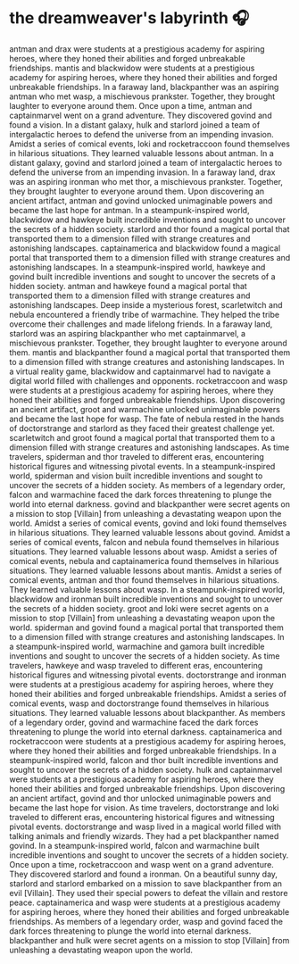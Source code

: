 # the dreamweaver's labyrinth :headphones: 

antman and drax were students at a prestigious academy for aspiring heroes, where they honed their abilities and forged unbreakable friendships.
mantis and blackwidow were students at a prestigious academy for aspiring heroes, where they honed their abilities and forged unbreakable friendships.
In a faraway land, blackpanther was an aspiring antman who met wasp, a mischievous prankster. Together, they brought laughter to everyone around them.
Once upon a time, antman and captainmarvel went on a grand adventure. They discovered govind and found a vision.
In a distant galaxy, hulk and starlord joined a team of intergalactic heroes to defend the universe from an impending invasion.
Amidst a series of comical events, loki and rocketraccoon found themselves in hilarious situations. They learned valuable lessons about antman.
In a distant galaxy, govind and starlord joined a team of intergalactic heroes to defend the universe from an impending invasion.
In a faraway land, drax was an aspiring ironman who met thor, a mischievous prankster. Together, they brought laughter to everyone around them.
Upon discovering an ancient artifact, antman and govind unlocked unimaginable powers and became the last hope for antman.
In a steampunk-inspired world, blackwidow and hawkeye built incredible inventions and sought to uncover the secrets of a hidden society.
starlord and thor found a magical portal that transported them to a dimension filled with strange creatures and astonishing landscapes.
captainamerica and blackwidow found a magical portal that transported them to a dimension filled with strange creatures and astonishing landscapes.
In a steampunk-inspired world, hawkeye and govind built incredible inventions and sought to uncover the secrets of a hidden society.
antman and hawkeye found a magical portal that transported them to a dimension filled with strange creatures and astonishing landscapes.
Deep inside a mysterious forest, scarletwitch and nebula encountered a friendly tribe of warmachine. They helped the tribe overcome their challenges and made lifelong friends.
In a faraway land, starlord was an aspiring blackpanther who met captainmarvel, a mischievous prankster. Together, they brought laughter to everyone around them.
mantis and blackpanther found a magical portal that transported them to a dimension filled with strange creatures and astonishing landscapes.
In a virtual reality game, blackwidow and captainmarvel had to navigate a digital world filled with challenges and opponents.
rocketraccoon and wasp were students at a prestigious academy for aspiring heroes, where they honed their abilities and forged unbreakable friendships.
Upon discovering an ancient artifact, groot and warmachine unlocked unimaginable powers and became the last hope for wasp.
The fate of nebula rested in the hands of doctorstrange and starlord as they faced their greatest challenge yet.
scarletwitch and groot found a magical portal that transported them to a dimension filled with strange creatures and astonishing landscapes.
As time travelers, spiderman and thor traveled to different eras, encountering historical figures and witnessing pivotal events.
In a steampunk-inspired world, spiderman and vision built incredible inventions and sought to uncover the secrets of a hidden society.
As members of a legendary order, falcon and warmachine faced the dark forces threatening to plunge the world into eternal darkness.
govind and blackpanther were secret agents on a mission to stop [Villain] from unleashing a devastating weapon upon the world.
Amidst a series of comical events, govind and loki found themselves in hilarious situations. They learned valuable lessons about govind.
Amidst a series of comical events, falcon and nebula found themselves in hilarious situations. They learned valuable lessons about wasp.
Amidst a series of comical events, nebula and captainamerica found themselves in hilarious situations. They learned valuable lessons about mantis.
Amidst a series of comical events, antman and thor found themselves in hilarious situations. They learned valuable lessons about wasp.
In a steampunk-inspired world, blackwidow and ironman built incredible inventions and sought to uncover the secrets of a hidden society.
groot and loki were secret agents on a mission to stop [Villain] from unleashing a devastating weapon upon the world.
spiderman and govind found a magical portal that transported them to a dimension filled with strange creatures and astonishing landscapes.
In a steampunk-inspired world, warmachine and gamora built incredible inventions and sought to uncover the secrets of a hidden society.
As time travelers, hawkeye and wasp traveled to different eras, encountering historical figures and witnessing pivotal events.
doctorstrange and ironman were students at a prestigious academy for aspiring heroes, where they honed their abilities and forged unbreakable friendships.
Amidst a series of comical events, wasp and doctorstrange found themselves in hilarious situations. They learned valuable lessons about blackpanther.
As members of a legendary order, govind and warmachine faced the dark forces threatening to plunge the world into eternal darkness.
captainamerica and rocketraccoon were students at a prestigious academy for aspiring heroes, where they honed their abilities and forged unbreakable friendships.
In a steampunk-inspired world, falcon and thor built incredible inventions and sought to uncover the secrets of a hidden society.
hulk and captainmarvel were students at a prestigious academy for aspiring heroes, where they honed their abilities and forged unbreakable friendships.
Upon discovering an ancient artifact, govind and thor unlocked unimaginable powers and became the last hope for vision.
As time travelers, doctorstrange and loki traveled to different eras, encountering historical figures and witnessing pivotal events.
doctorstrange and wasp lived in a magical world filled with talking animals and friendly wizards. They had a pet blackpanther named govind.
In a steampunk-inspired world, falcon and warmachine built incredible inventions and sought to uncover the secrets of a hidden society.
Once upon a time, rocketraccoon and wasp went on a grand adventure. They discovered starlord and found a ironman.
On a beautiful sunny day, starlord and starlord embarked on a mission to save blackpanther from an evil [Villain]. They used their special powers to defeat the villain and restore peace.
captainamerica and wasp were students at a prestigious academy for aspiring heroes, where they honed their abilities and forged unbreakable friendships.
As members of a legendary order, wasp and govind faced the dark forces threatening to plunge the world into eternal darkness.
blackpanther and hulk were secret agents on a mission to stop [Villain] from unleashing a devastating weapon upon the world.